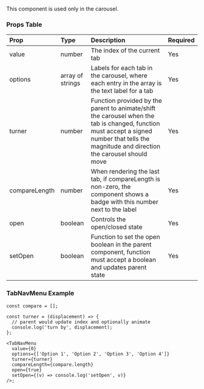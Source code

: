 This component is used only in the carousel.

### Props Table

| Prop          | Type             | Description                                                                                                                                                                                 | Required |
| :------------ | :--------------- | :------------------------------------------------------------------------------------------------------------------------------------------------------------------------------------------ | -------- |
| value         | number           | The index of the current tab                                                                                                                                                                | Yes      |
| options       | array of strings | Labels for each tab in the carousel, where each entry in the array is the text label for a tab                                                                                              | Yes      |
| turner        | number           | Function provided by the parent to animate/shift the carousel when the tab is changed, function must accept a signed number that tells the magnitude and direction the carousel should move | Yes      |
| compareLength | number           | When rendering the last tab, if compareLength is non-zero, the component shows a badge with this number next to the label                                                                   | Yes      |
| open          | boolean          | Controls the open/closed state                                                                                                                                                              | Yes      |
| setOpen       | boolean          | Function to set the open boolean in the parent component, function must accept a boolean and updates parent state                                                                           | Yes      |

### TabNavMenu Example

```tsx
const compare = [];

const turner = (displacement) => {
  // parent would update index and optionally animate
  console.log('turn by', displacement);
};

<TabNavMenu
  value={0}
  options={['Option 1', 'Option 2', 'Option 3', 'Option 4']}
  turner={turner}
  compareLength={compare.length}
  open={true}
  setOpen={(v) => console.log('setOpen', v)}
/>;
```
